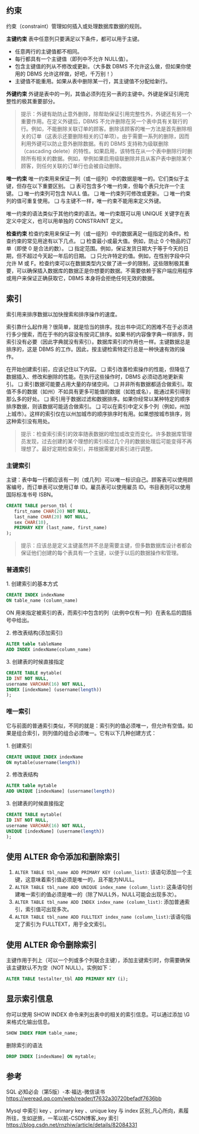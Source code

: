 ## 约束

约束（constraint）管理如何插入或处理数据库数据的规则。

**主键约束**
表中任意列只要满足以下条件，都可以用于主键。

* 任意两行的主键值都不相同。
* 每行都具有一个主键值（即列中不允许 NULL值）。
* 包含主键值的列从不修改或更新。（大多数 DBMS 不允许这么做，但如果你使用的 DBMS 允许这样做，好吧，千万别！）
* 主键值不能重用。如果从表中删除某一行，其主键值不分配给新行。

**外键约束**
外键是表中的一列，其值必须列在另一表的主键中。外键是保证引用完整性的极其重要部分。

> 提示：外键有助防止意外删除，除帮助保证引用完整性外，外键还有另一个重要作用。在定义外键后，DBMS 不允许删除在另一个表中具有关联行的行。例如，不能删除关联订单的顾客。删除该顾客的唯一方法是首先删除相关的订单（这表示还要删除相关的订单项）。由于需要一系列的删除，因而利用外键可以防止意外删除数据。有的 DBMS 支持称为级联删除（cascading delete）的特性。如果启用，该特性在从一个表中删除行时删除所有相关的数据。例如，举例如果启用级联删除并且从客户表中删除某个顾客，则任何关联的订单行也会被自动删除。

**唯一约束**
唯一约束用来保证一列（或一组列）中的数据是唯一的。它们类似于主键，但存在以下重要区别。
❑ 表可包含多个唯一约束，但每个表只允许一个主键。
❑ 唯一约束列可包含 NULL 值。
❑ 唯一约束列可修改或更新。
❑ 唯一约束列的值可重复使用。
❑ 与主键不一样，唯一约束不能用来定义外键。

唯一约束的语法类似于其他约束的语法。唯一约束既可以用 UNIQUE 关键字在表定义中定义，也可以用单独的 CONSTRAINT 定义。

**检查约束**
检查约束用来保证一列（或一组列）中的数据满足一组指定的条件。检查约束的常见用途有以下几点。
❑ 检查最小或最大值。例如，防止 0 个物品的订单（即使 0 是合法的数）。
❑ 指定范围。例如，保证发货日期大于等于今天的日期，但不超过今天起一年后的日期。
❑ 只允许特定的值。例如，在性别字段中只允许 M 或 F。检查约束可以在数据类型内又做了进一步的限制，这些限制极其重要，可以确保插入数据库的数据正是你想要的数据。不需要依赖于客户端应用程序或用户来保证正确获取它，DBMS 本身将会拒绝任何无效的数据。

## 索引

索引用来排序数据以加快搜索和排序操作的速度。

索引靠什么起作用？很简单，就是恰当的排序。找出书中词汇的困难不在于必须进行多少搜索，而在于书的内容没有按词汇排序。如果书的内容像字典一样排序，则索引没有必要（因此字典就没有索引）。数据库索引的作用也一样。主键数据总是排序的，这是 DBMS 的工作。因此，按主键检索特定行总是一种快速有效的操作。

在开始创建索引前，应该记住以下内容。
❑ 索引改善检索操作的性能，但降低了数据插入、修改和删除的性能。在执行这些操作时，DBMS 必须动态地更新索引。
❑ 索引数据可能要占用大量的存储空间。
❑ 并非所有数据都适合做索引。取值不多的数据（如州）不如具有更多可能值的数据（如姓或名），能通过索引得到那么多的好处。
❑ 索引用于数据过滤和数据排序。如果你经常以某种特定的顺序排序数据，则该数据可能适合做索引。
❑ 可以在索引中定义多个列（例如，州加上城市）。这样的索引仅在以州加城市的顺序排序时有用。如果想按城市排序，则这种索引没有用处。

> 提示：检查索引索引的效率随表数据的增加或改变而变化。许多数据库管理员发现，过去创建的某个理想的索引经过几个月的数据处理后可能变得不再理想了。最好定期检查索引，并根据需要对索引进行调整。

### 主键索引

主键：表中每一行都应该有一列（或几列）可以唯一标识自己。顾客表可以使用顾客编号，而订单表可以使用订单 ID。雇员表可以使用雇员 ID。书目表则可以使用国际标准书号 ISBN。

```sql
CREATE TABLE person_tbl (
   first_name CHAR(20) NOT NULL,
   last_name CHAR(20) NOT NULL,
   sex CHAR(10),
   PRIMARY KEY (last_name, first_name)
);
```

> 提示：应该总是定义主键虽然并不总是需要主键，但多数数据库设计者都会保证他们创建的每个表具有一个主键，以便于以后的数据操作和管理。

### 普通索引

1\. 创建索引的基本方式

```sql
CREATE INDEX indexName
ON table_name (column_name)
```

ON 用来指定被索引的表，而索引中包含的列（此例中仅有一列）在表名后的圆括号中给出。

2\. 修改表结构(添加索引)

```sql
ALTER table tableName
ADD INDEX indexName(column_name)
```

3\. 创建表的时候直接指定

```sql
CREATE TABLE mytable(
ID INT NOT NULL,
username VARCHAR(16) NOT NULL,
INDEX [indexName] (username(length))
);
```

### 唯一索引

它与前面的普通索引类似，不同的就是：索引列的值必须唯一，但允许有空值。如果是组合索引，则列值的组合必须唯一。它有以下几种创建方式：

1\. 创建索引

```sql
CREATE UNIQUE INDEX indexName
ON mytable(username(length))
```

2\. 修改表结构

```sql
ALTER table mytable
ADD UNIQUE [indexName] (username(length))
```

3\. 创建表的时候直接指定

```sql
CREATE TABLE mytable(
ID INT NOT NULL,
username VARCHAR(16) NOT NULL,
UNIQUE [indexName] (username(length))
);
```

## 使用 ALTER 命令添加和删除索引

1. `ALTER TABLE tbl_name ADD PRIMARY KEY (column_list)`: 该语句添加一个主键，这意味着索引值必须是唯一的，且不能为NULL。
2. `ALTER TABLE tbl_name ADD UNIQUE index_name (column_list)`: 这条语句创建唯一索引的值必须是唯一的（除了NULL外，NULL可能会出现多次）。
3. `ALTER TABLE tbl_name ADD INDEX index_name (column_list)`: 添加普通索引，索引值可出现多次。
4. `ALTER TABLE tbl_name ADD FULLTEXT index_name (column_list)`:该语句指定了索引为 FULLTEXT，用于全文索引。

## 使用 ALTER 命令删除索引

主键作用于列上（可以一个列或多个列联合主键），添加主键索引时，你需要确保该主键默认不为空（NOT NULL）。实例如下：

```sql
ALTER TABLE testalter_tbl ADD PRIMARY KEY (i);
```

## 显示索引信息

你可以使用 SHOW INDEX 命令来列出表中的相关的索引信息。可以通过添加 \G 来格式化输出信息。

```sql
SHOW INDEX FROM table_name;
```

删除索引的语法

```sql
DROP INDEX [indexName] ON mytable;
```

## 参考

SQL 必知必会（第5版）-本·福达-微信读书
<https://weread.qq.com/web/reader/f7632a30720befadf7636bb>

Mysql 中索引 key 、primary key 、unique key 与 index 区别_凡心所向，素履所往，生如逆旅，一苇以航-CSDN博客_key 索引
<https://blog.csdn.net/rnzhiw/article/details/82084331>
